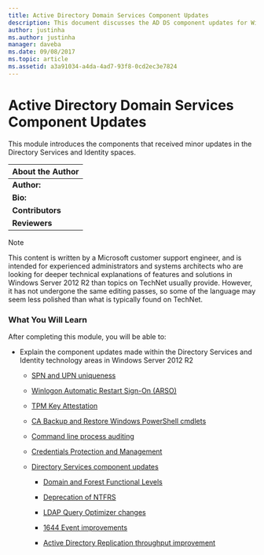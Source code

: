 ```yaml
---
title: Active Directory Domain Services Component Updates
description: This document discusses the AD DS component updates for Windows Server 2012 R2
author: justinha
ms.author: justinha
manager: daveba
ms.date: 09/08/2017
ms.topic: article
ms.assetid: a3a91034-a4da-4ad7-93f8-0cd2ec3e7824
---
```


# Active Directory Domain Services Component Updates

This module introduces the components that received minor updates in the Directory Services and Identity spaces.


| About the Author |
|------------------|
|   **Author:**    |
|     **Bio:**     |
| **Contributors** |
|  **Reviewers**   |

> [!NOTE]
> This content is written by a Microsoft customer support engineer, and is intended for experienced administrators and systems architects who are looking for deeper technical explanations of features and solutions in Windows Server 2012 R2 than topics on TechNet usually provide. However, it has not undergone the same editing passes, so some of the language may seem less polished than what is typically found on TechNet.

### What You Will Learn
After completing this module, you will be able to:

-   Explain the component updates made within the Directory Services and Identity technology areas in Windows Server 2012 R2

    -   [SPN and UPN uniqueness](./SPN-and-UPN-uniqueness.md)

    -   [Winlogon Automatic Restart Sign-On &#40;ARSO&#41;](./Winlogon-Automatic-Restart-Sign-On--ARSO-.md)

    -   [TPM Key Attestation](./TPM-Key-Attestation.md)

    -   [CA Backup and Restore Windows PowerShell cmdlets](./CA-Backup-and-Restore-Windows-PowerShell-cmdlets.md)

    -   [Command line process auditing](./Command-line-process-auditing.md)

    -   [Credentials Protection and Management](/previous-versions/windows/it-pro/windows-server-2012-R2-and-2012/dn408190(v=ws.11))

    -   [Directory Services component updates](./Directory-Services-component-updates.md)

        -   [Domain and Forest Functional Levels](./Directory-Services-component-updates.md#BKMK_FL)

        -   [Deprecation of NTFRS](./Directory-Services-component-updates.md#BKMK_NTFRS)

        -   [LDAP Query Optimizer changes](./Directory-Services-component-updates.md#BKMK_LDAPQuery)

        -   [1644 Event improvements](./Directory-Services-component-updates.md#BKMK_1644)

        -   [Active Directory Replication throughput improvement](./Directory-Services-component-updates.md#BKMK_ADRepl)
